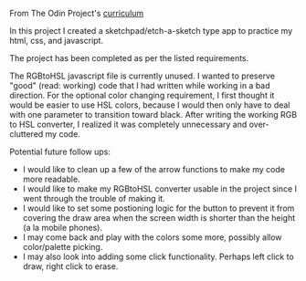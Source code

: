 From The Odin Project's [curriculum](http://www.theodinproject.com/courses/web-development-101/lessons/etch-a-sketch-project)

In this project I created a sketchpad/etch-a-sketch type app to practice my html, css, and javascript.

The project has been completed as per the listed requirements.

The RGBtoHSL javascript file is currently unused. I wanted to preserve "good" (read: working) code that I had written while working in a bad direction. For the optional color changing requirement, I first thought it would be easier to use HSL colors, because I would then only have to deal with one parameter to transition toward black.  After writing the working RGB to HSL converter, I realized it was completely unnecessary and over-cluttered my code.

Potential future follow ups:
* I would like to clean up a few of the arrow functions to make my code more readable.
* I would like to make my RGBtoHSL converter usable in the project since I went through the trouble of making it.
* I would like to set some postioning logic for the button to prevent it from covering the draw area when the screen width is shorter than the height (a la mobile phones).
* I may come back and play with the colors some more, possibly allow color/palette picking.
* I may also look into adding some click functionality. Perhaps left click to draw, right click to erase.
